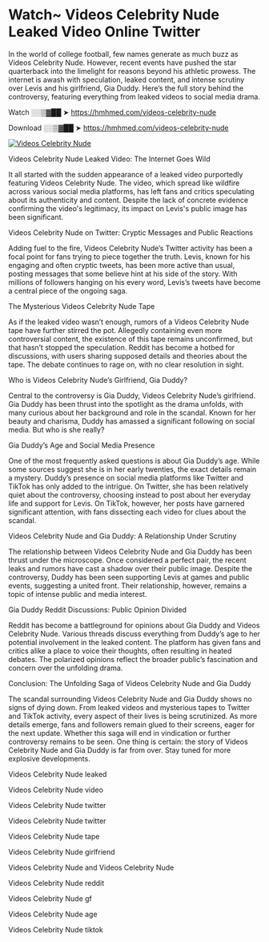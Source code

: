 # Watch~ Videos Celebrity Nude Leaked Video Online Twitter

In the world of college football, few names generate as much buzz as Videos Celebrity Nude. However, recent events have pushed the star quarterback into the limelight for reasons beyond his athletic prowess. The internet is awash with speculation, leaked content, and intense scrutiny over Levis and his girlfriend, Gia Duddy. Here’s the full story behind the controversy, featuring everything from leaked videos to social media drama.

Watch ░░▒▓██ ➤ https://hmhmed.com/videos-celebrity-nude

Download ░░▒▓██ ➤ https://hmhmed.com/videos-celebrity-nude

[![Videos Celebrity Nude](https://i.imgur.com/dJHk4Zq.gif)](https://hmhmed.com/videos-celebrity-nude)

Videos Celebrity Nude Leaked Video: The Internet Goes Wild

It all started with the sudden appearance of a leaked video purportedly featuring Videos Celebrity Nude. The video, which spread like wildfire across various social media platforms, has left fans and critics speculating about its authenticity and content. Despite the lack of concrete evidence confirming the video's legitimacy, its impact on Levis's public image has been significant.

Videos Celebrity Nude on Twitter: Cryptic Messages and Public Reactions

Adding fuel to the fire, Videos Celebrity Nude’s Twitter activity has been a focal point for fans trying to piece together the truth. Levis, known for his engaging and often cryptic tweets, has been more active than usual, posting messages that some believe hint at his side of the story. With millions of followers hanging on his every word, Levis’s tweets have become a central piece of the ongoing saga.

The Mysterious Videos Celebrity Nude Tape

As if the leaked video wasn’t enough, rumors of a Videos Celebrity Nude tape have further stirred the pot. Allegedly containing even more controversial content, the existence of this tape remains unconfirmed, but that hasn’t stopped the speculation. Reddit has become a hotbed for discussions, with users sharing supposed details and theories about the tape. The debate continues to rage on, with no clear resolution in sight.

Who is Videos Celebrity Nude’s Girlfriend, Gia Duddy?

Central to the controversy is Gia Duddy, Videos Celebrity Nude’s girlfriend. Gia Duddy has been thrust into the spotlight as the drama unfolds, with many curious about her background and role in the scandal. Known for her beauty and charisma, Duddy has amassed a significant following on social media. But who is she really?

Gia Duddy’s Age and Social Media Presence

One of the most frequently asked questions is about Gia Duddy’s age. While some sources suggest she is in her early twenties, the exact details remain a mystery. Duddy’s presence on social media platforms like Twitter and TikTok has only added to the intrigue. On Twitter, she has been relatively quiet about the controversy, choosing instead to post about her everyday life and support for Levis. On TikTok, however, her posts have garnered significant attention, with fans dissecting each video for clues about the scandal.

Videos Celebrity Nude and Gia Duddy: A Relationship Under Scrutiny

The relationship between Videos Celebrity Nude and Gia Duddy has been thrust under the microscope. Once considered a perfect pair, the recent leaks and rumors have cast a shadow over their public image. Despite the controversy, Duddy has been seen supporting Levis at games and public events, suggesting a united front. Their relationship, however, remains a topic of intense public and media interest.

Gia Duddy Reddit Discussions: Public Opinion Divided

Reddit has become a battleground for opinions about Gia Duddy and Videos Celebrity Nude. Various threads discuss everything from Duddy’s age to her potential involvement in the leaked content. The platform has given fans and critics alike a place to voice their thoughts, often resulting in heated debates. The polarized opinions reflect the broader public’s fascination and concern over the unfolding drama.

Conclusion: The Unfolding Saga of Videos Celebrity Nude and Gia Duddy

The scandal surrounding Videos Celebrity Nude and Gia Duddy shows no signs of dying down. From leaked videos and mysterious tapes to Twitter and TikTok activity, every aspect of their lives is being scrutinized. As more details emerge, fans and followers remain glued to their screens, eager for the next update. Whether this saga will end in vindication or further controversy remains to be seen. One thing is certain: the story of Videos Celebrity Nude and Gia Duddy is far from over. Stay tuned for more explosive developments.

Videos Celebrity Nude leaked

Videos Celebrity Nude video

Videos Celebrity Nude twitter

Videos Celebrity Nude twitter

Videos Celebrity Nude tape

Videos Celebrity Nude girlfriend

Videos Celebrity Nude and Videos Celebrity Nude

Videos Celebrity Nude reddit

Videos Celebrity Nude gf

Videos Celebrity Nude age

Videos Celebrity Nude tiktok
